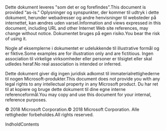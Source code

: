 <!-- This file contains localizable strings used in generating the custom PDF. Do not use as an include file in any web content. -->
<!-- content for PDF copyright page -->

<span data-ttu-id="fbcc0-101">Dette dokument leveres "som det er og forefindes".</span><span class="sxs-lookup"><span data-stu-id="fbcc0-101">This document is provided “as-is.”</span></span> <span data-ttu-id="fbcc0-102">Oplysninger og synspunkter, der kommer til udtryk i dette dokument, herunder webadresser og andre henvisninger til websteder på internettet, kan ændres uden varsel.</span><span class="sxs-lookup"><span data-stu-id="fbcc0-102">Information and views expressed in this document, including URL and other Internet Web site references, may change without notice.</span></span> <span data-ttu-id="fbcc0-103">Dokumentet bruges på egen risiko.</span><span class="sxs-lookup"><span data-stu-id="fbcc0-103">You bear the risk of using it.</span></span>

<span data-ttu-id="fbcc0-104">Nogle af eksemplerne i dokumentet er udelukkende til illustrative formål og er fiktive.</span><span class="sxs-lookup"><span data-stu-id="fbcc0-104">Some examples are for illustration only and are fictitious.</span></span> <span data-ttu-id="fbcc0-105">Ingen association til virkelige virksomheder eller personer er tilsigtet eller skal udledes heraf.</span><span class="sxs-lookup"><span data-stu-id="fbcc0-105">No real association is intended or inferred.</span></span> 

<span data-ttu-id="fbcc0-106">Dette dokument giver dig ingen juridisk adkomst til immaterialrettighederne til nogen Microsoft-produkter.</span><span class="sxs-lookup"><span data-stu-id="fbcc0-106">This document does not provide you with any legal rights to any intellectual property in any Microsoft product.</span></span> <span data-ttu-id="fbcc0-107">Du har ret til at kopiere og bruge dette dokument til dine egne interne referenceformål.</span><span class="sxs-lookup"><span data-stu-id="fbcc0-107">You may copy and use this document for your internal, reference purposes.</span></span> 

<span data-ttu-id="fbcc0-108">© 2018 Microsoft Corporation.</span><span class="sxs-lookup"><span data-stu-id="fbcc0-108">© 2018 Microsoft Corporation.</span></span> <span data-ttu-id="fbcc0-109">Alle rettigheder forbeholdes.</span><span class="sxs-lookup"><span data-stu-id="fbcc0-109">All rights reserved.</span></span> 

<!-- string for PDF contents heading -->

<span data-ttu-id="fbcc0-110">Indhold</span><span class="sxs-lookup"><span data-stu-id="fbcc0-110">Contents</span></span>
